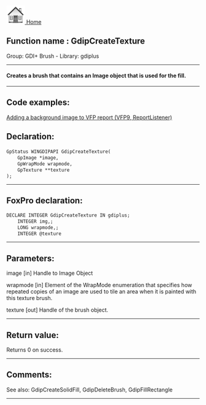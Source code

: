 [<img src="../../images/home.png"> Home ](https://github.com/VFPX/Win32API)  

## Function name : GdipCreateTexture
Group: GDI+ Brush - Library: gdiplus    
***  


#### Creates a brush that contains an Image object that is used for the fill.
***  


## Code examples:
[Adding a background image to VFP report (VFP9, ReportListener)](../../samples/sample_562.md)  

## Declaration:
```foxpro  
GpStatus WINGDIPAPI GdipCreateTexture(
	GpImage *image,
	GpWrapMode wrapmode,
	GpTexture **texture
);  
```  
***  


## FoxPro declaration:
```foxpro  
DECLARE INTEGER GdipCreateTexture IN gdiplus;
	INTEGER img,;
	LONG wrapmode,;
	INTEGER @texture  
```  
***  


## Parameters:
image
[in] Handle to Image Object

wrapmode
[in] Element of the WrapMode enumeration that specifies how repeated copies of an image are used to tile an area when it is painted with this texture brush.

texture
[out] Handle of the brush object.
  
***  


## Return value:
Returns 0 on success.  
***  


## Comments:
See also: GdipCreateSolidFill, GdipDeleteBrush, GdipFillRectangle   
  
***  

